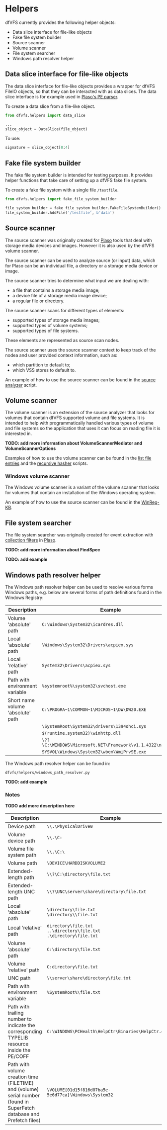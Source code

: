 # Helpers

dfVFS currently provides the following helper objects:

* Data slice interface for file-like objects
* Fake file system builder
* Source scanner
* Volume scanner
* File system searcher
* Windows path resolver helper

## Data slice interface for file-like objects

The data slice interface for file-like objects provides a wrapper for dfVFS
FileIO objects, so that they can be interacted with as data slices. The data
slice interface is for example used in [Plaso's PE parser](https://github.com/log2timeline/plaso/blob/62d4fa7d25e793dba0557e12c5d61c6052a4a7a4/plaso/parsers/pe.py#L194).

To create a data slice from a file-like object.

```python
from dfvfs.helpers import data_slice

...
slice_object = DataSlice(file_object)
```

To use:

```python
signature = slice_object[0:4]
```

## Fake file system builder

The fake file system builder is intended for testing purposes. It provides
helper functions that take care of setting up a dfVFS fake file system.

To create a fake file system with a single file `/testfile`.

```python
from dfvfs.helpers import fake_file_system_builder

file_system_builder = fake_file_system_builder.FakeFileSystemBuilder()
file_system_builder.AddFile('/testfile', b'data')
```

## Source scanner

The source scanner was originally created for [Plaso](https://github.com/log2timeline/plaso/blob/993ab0111bbf594c9b6d679415c80f8409cad0b5/plaso/cli/storage_media_tool.py#L93)
tools that deal with storage media devices and images. However it is also
used by the dfVFS volume scanner.

The source scanner can be used to analyze source (or input) data, which for
Plaso can be an individual file, a directory or a storage media device or
image.

The source scanner tries to determine what input we are dealing with:

* a file that contains a storage media image;
* a device file of a storage media image device;
* a regular file or directory.

The source scanner scans for different types of elements:

* supported types of storage media images;
* supported types of volume systems;
* supported types of file systems.

These elements are represented as source scan nodes.

The source scanner uses the source scanner context to keep track of
the nodea and user provided context information, such as:

* which partition to default to;
* which VSS stores to default to.

An example of how to use the source scanner can be found in the [source analyzer](https://github.com/open-source-dfir/dfvfs-snippets/blob/master/scripts/source_analyzer.py)
script.

## Volume scanner

The volume scanner is an extension of the source analyzer that looks for
volumes that contain dfVFS supported volume and file systems. It is intended
to help with programmatically handled various types of volume and file systems
so the application that uses it can focus on reading file it is interested in.

**TODO: add more information about VolumeScannerMediator and VolumeScannerOptions**

Examples of how to use the volume scanner can be found in the [list file entries](https://github.com/open-source-dfir/dfvfs-snippets/blob/master/scripts/list_file_entries.py)
and the [recursive hasher](https://github.com/open-source-dfir/dfvfs-snippets/blob/master/scripts/recursive_hasher.py)
scripts.

### Windows volume scanner

The Windows volume scanner is a variant of the volume scanner that looks for
volumes that contain an installation of the Windows operating system.

An example of how to use the source scanner can be found in the [WinReg-KB](https://github.com/libyal/winreg-kb/blob/2e285132b70ce036b7492921ad29f9caf663492e/winregrc/collector.py#L58).

## File system searcher

The file system searcher was originally created for event extraction with
[collection filters](https://plaso.readthedocs.io/en/latest/sources/user/Collection-Filters.html)
in [Plaso](https://github.com/log2timeline/plaso/blob/993ab0111bbf594c9b6d679415c80f8409cad0b5/plaso/cli/storage_media_tool.py#L93).

**TODO: add more information about FindSpec**

**TODO: add example**

## Windows path resolver helper

The Windows path resolver helper can be used to resolve various forms Windows
paths, e.g. below are several forms of path definitions found in the Windows
Registry:

| **Description** | **Example** |
| --- | --- |
| Volume 'absolute' path | `C:\Windows\System32\icardres.dll` |
| Local 'absolute' path | `\Windows\System32\Drivers\acpiex.sys` |
| Local 'relative' path | `System32\Drivers\acpiex.sys` |
| Path with environment variable | `%systemroot%\system32\svchost.exe` |
| Short name volume 'absolute' path | `C:\PROGRA~1\COMMON~1\MICROS~1\DW\DW20.EXE` |
| | `\SystemRoot\System32\drivers\1394ohci.sys` |
| | `$(runtime.system32)\winhttp.dll` |
| | `\??\C:\WINDOWS\Microsoft.NET\Framework\v1.1.4322\ngen.exe` |
| | `SYSVOL\Windows\System32\wbem\WmiPrvSE.exe` |

The Windows path resolver helper can be found in:

```
dfvfs/helpers/windows_path_resolver.py
```

**TODO: add example**

### Notes

**TODO add more description here**

| **Description** | **Example** |
| --- | --- |
| Device path | `\\.\PhysicalDrive0` |
| Volume device path | `\\.\C:` |
| Volume file system path | `\\.\C:\` |
| Volume path | `\DEVICE\HARDDISKVOLUME2` |
| Extended-length path | `\\?\C:\directory\file.txt` |
| Extended-length UNC path | `\\?\UNC\server\share\directory\file.txt` |
| Local 'absolute' path | `\directory\file.txt` <br> `\directory\\file.txt` |
| Local 'relative' path | `directory\file.txt` <br> `..\directory\file.txt` <br> `.\directory\file.txt` |
| Volume 'absolute' path | `C:\directory\file.txt` |
| Volume 'relative' path | `C:directory\file.txt` |
| UNC path | `\\server\share\directory\file.txt` |
| Path with environment variable | `%SystemRoot%\file.txt` |
| Path with trailing number to indicate the corresponding TYPELIB resource inside the PE/COFF | `C:\WINDOWS\PCHealth\HelpCtr\Binaries\HelpCtr.exe\1` |
| Path with volume creation time (FILETIME) and (volume) serial number (found in SuperFetch database and Prefetch files) | `\VOLUME{01d15f816d07ba5e-5e6d77ca}\Windows\System32`

